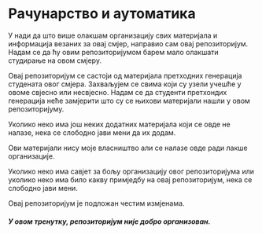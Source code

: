 # Рачунарство и аутоматика

У нади да што више олакшам организацију свих материјала и информација везаних за овај смјер, направио сам овај репозиторијум. Надам се да ћу овим репозиторијумом барем мало олакшати студирање на овом смјеру.

Овај репозиторијум се састоји од материјала претходних генерација студената овог смјера. Захваљујем се свима који су узели учешће у овоме свјесно или несвјесно. Надам се да студенти претхондих генерација неће замјерити што су се њихови материјали нашли у овом репозиторијуму.

Уколико неко има још неких додатних материјала који се овде не налазе, нека се слободно јави мени да их додам. 

Ови материјали нису моје власништво али се налазе овде ради лакше организације.

Уколико неко има савјет за бољу организацију овог репозиторијума или уколико неко има било какву примједбу на овај репозиторијум, нека се слободно јави мени.

Овај репозиторијум је подложан честим измјенама.

##### У овом тренутку, репозиторијум није добро организован.
